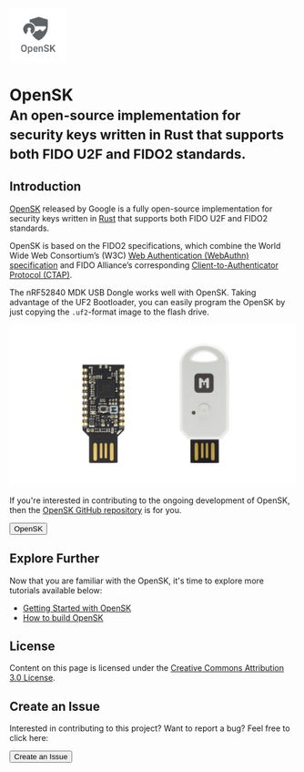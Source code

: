 <a href="https://github.com/google/OpenSK" target="_blank"><img src="assets/images/OpenSK.svg" alt="OpenSK" width="100"/></a>
# OpenSK <br><small>An open-source implementation for security keys written in Rust that supports both FIDO U2F and FIDO2 standards.</small>

## Introduction

[OpenSK](https://github.com/google/OpenSK) released by Google is a fully open-source implementation for security keys written in [Rust](https://www.rust-lang.org/) that supports both FIDO U2F and FIDO2 standards.

OpenSK is based on the FIDO2 specifications, which combine the World Wide Web Consortium’s (W3C) [Web Authentication (WebAuthn) specification](https://fidoalliance.org/fido2/fido2-web-authentication-webauthn/) and FIDO Alliance’s corresponding [Client-to-Authenticator Protocol (CTAP)](https://fidoalliance.org/specifications/download/).

The nRF52840 MDK USB Dongle works well with OpenSK. Taking advantage of the UF2 Bootloader, you can easily program the OpenSK by just copying the `.uf2`-format image to the flash drive.

[![](../assets/images/dongle_pcba_case.jpg)](https://store.makerdiary.com/search?q=nrf52840+dongle)

If you're interested in contributing to the ongoing development of OpenSK, then the [OpenSK GitHub repository](https://github.com/makerdiary/opensk) is for you.

<a href="https://github.com/makerdiary/opensk"><button data-md-color-primary="red-bud"><i class="fa fa-github"></i> OpenSK</button></a>

## Explore Further

Now that you are familiar with the OpenSK, it's time to explore more tutorials available below:

* [Getting Started with OpenSK](getting-started.md)
* [How to build OpenSK](building.md)

## License
Content on this page is licensed under the [Creative Commons Attribution 3.0 License](https://creativecommons.org/licenses/by/3.0/).

## Create an Issue

Interested in contributing to this project? Want to report a bug? Feel free to click here:

<a href="https://github.com/makerdiary/nrf52840-mdk-usb-dongle/issues/new"><button data-md-color-primary="red-bud"><i class="fa fa-github"></i> Create an Issue</button></a>

